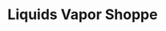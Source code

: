 ---
title: "Liquids Vapor Shoppe"
url: /shelby-charter-township/liquids-vapor-shoppe/
shop: books
---